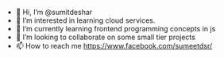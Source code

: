 - 👋 Hi, I’m @sumitdeshar
- 👀 I’m interested in learning cloud services.
- 🌱 I’m currently learning frontend programming concepts in js
- 💞️ I’m looking to collaborate on some small tier projects
- 📫 How to reach me https://www.facebook.com/sumeetdsr/

<!---
sumitdeshar/sumitdeshar is a ✨ special ✨ repository because its `README.md` (this file) appears on your GitHub profile.
You can click the Preview link to take a look at your changes.
--->
